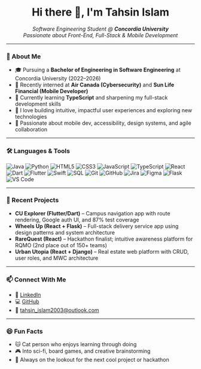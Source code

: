 <h1 align="center">Hi there 👋, I'm Tahsin Islam</h1>

<p align="center">
  <em>Software Engineering Student @ <strong>Concordia University</strong><br>
  Passionate about Front-End, Full-Stack & Mobile Development</em>
</p>

---

### 🚀 About Me

- 🎓 Pursuing a **Bachelor of Engineering in Software Engineering** at Concordia University (2022–2026)
- 💼 Recently interned at **Air Canada (Cybersecurity)** and **Sun Life Financial (Mobile Developer)**
- 🌱 Currently learning **TypeScript** and sharpening my full-stack development skills
- 💬 I love building intuitive, impactful user experiences and exploring new technologies
- 🧠 Passionate about mobile dev, accessibility, design systems, and agile collaboration

---

### 🛠️ Languages & Tools

![Java](https://img.shields.io/badge/Java-007396?style=flat&logo=java&logoColor=white)
![Python](https://img.shields.io/badge/Python-3776AB?style=flat&logo=python&logoColor=white)
![HTML5](https://img.shields.io/badge/HTML5-E34F26?style=flat&logo=html5&logoColor=white)
![CSS3](https://img.shields.io/badge/CSS3-1572B6?style=flat&logo=css3&logoColor=white)
![JavaScript](https://img.shields.io/badge/JavaScript-F7DF1E?style=flat&logo=javascript&logoColor=black)
![TypeScript](https://img.shields.io/badge/TypeScript-3178C6?style=flat&logo=typescript&logoColor=white)
![React](https://img.shields.io/badge/React-20232A?style=flat&logo=react&logoColor=61DAFB)
![Dart](https://img.shields.io/badge/Dart-0175C2?style=flat&logo=dart&logoColor=white)
![Flutter](https://img.shields.io/badge/Flutter-02569B?style=flat&logo=flutter&logoColor=white)
![Swift](https://img.shields.io/badge/Swift-FA7343?style=flat&logo=swift&logoColor=white)
![SQL](https://img.shields.io/badge/SQL-4479A1?style=flat&logo=mysql&logoColor=white)
![Git](https://img.shields.io/badge/Git-F05032?style=flat&logo=git&logoColor=white)
![GitHub](https://img.shields.io/badge/GitHub-181717?style=flat&logo=github&logoColor=white)
![Jira](https://img.shields.io/badge/Jira-0052CC?style=flat&logo=jira&logoColor=white)
![Figma](https://img.shields.io/badge/Figma-F24E1E?style=flat&logo=figma&logoColor=white)
![Flask](https://img.shields.io/badge/Flask-000000?style=flat&logo=flask&logoColor=white)
![VS Code](https://img.shields.io/badge/VS_Code-007ACC?style=flat&logo=visual-studio-code&logoColor=white)

---

### 🧪 Recent Projects

- **CU Explorer (Flutter/Dart)** – Campus navigation app with route rendering, Google auth UI, and 87% test coverage
- **Wheels Up (React + Flask)** – Full-stack delivery service app using design patterns and system architecture
- **RareQuest (React)** – Hackathon finalist; intuitive awareness platform for RQMO (2nd place out of 150+ teams)
- **Urban Utopia (React + Django)** – Real estate web platform with CRUD, user roles, and MWC architecture

---

### 📫 Connect With Me

- 💼 [LinkedIn](https://www.linkedin.com/in/tahsin-islam16/)
- 💻 [GitHub](https://github.com/Tahsin-Islam)
- 📧 tahsin_islam2003@outlook.com

---

### 😄 Fun Facts

- 🐱 Cat person who enjoys learning through doing
- 🎮 Into sci-fi, board games, and creative brainstorming
- 🧩 Always on the lookout for the next cool project or hackathon
